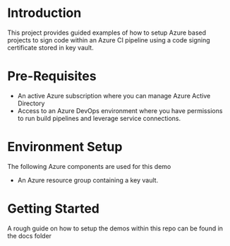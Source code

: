 # Introduction 
This project provides guided examples of how to setup Azure based projects to sign code within an Azure CI pipeline using a code signing certificate stored in key vault.

# Pre-Requisites
* An active Azure subscription where you can manage Azure Active Directory
* Access to an Azure DevOps environment where you have permissions to run build pipelines and leverage service connections.

# Environment Setup
The following Azure components are used for this demo
* An Azure resource group containing a key vault.

# Getting Started
A rough guide on how to setup the demos within this repo can be found in the docs folder
